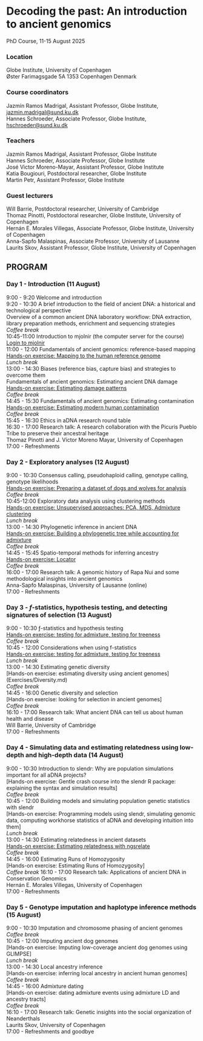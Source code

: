 # Decoding the past: An introduction to ancient genomics

PhD Course, 11-15 August 2025

### Location
Globe Institute, University of Copenhagen <br>
Øster Farimagsgade 5A 1353 Copenhagen Denmark <br>

### Course coordinators
Jazmín Ramos Madrigal, Assistant Professor, Globe Institute, jazmin.madrigal@sund.ku.dk <br>
Hannes Schroeder, Associate Professor, Globe Institute, hschroeder@sund.ku.dk <br>

### Teachers
Jazmín Ramos Madrigal, Assistant Professor, Globe Institute <br>
Hannes Schroeder, Associate Professor, Globe Institute <br>
José Victor Moreno-Mayar, Assistant Professor, Globe Institute <br>
Katia Bougiouri, Postdoctoral researcher, Globe Institute <br>
Martin Petr, Assistant Professor, Globe Institute <br>

### Guest lecturers
Will Barrie, Postdoctoral researcher, University of Cambridge <br>
Thomaz Pinotti, Postdoctoral researcher, Globe Institute, University of Copenhagen <br>
Hernán E. Morales Villegas, Associate Professor, Globe Institute, University of Copenhagen <br>
Anna-Sapfo Malaspinas, Associate Professor, University of Lausanne <br>
Laurits Skov, Assistant Professor, Globe Institute, University of Copenhagen <br>

## PROGRAM

### Day 1 - Introduction (11 August)
9:00 - 9:20     Welcome and introduction  <br>
9:20 - 10:30    A brief introduction to the field of ancient DNA: a historical and technological perspective  <br>
                Overview of a common ancient DNA laboratory workflow: DNA extraction, library preparation methods, enrichment and sequencing strategies  <br>
                *Coffee break*  <br>
10:45-11:00     Introduction to mjolnir (the computer server for the course)  <br>
                [Login to mjolnir](Exercises/Login2Mjolnir.md)  <br>
11:00 - 12:00   Fundamentals of ancient genomics: reference-based mapping  <br>
                [Hands-on exercise: Mapping to the human reference genome](Exercises/Mapping.md)  <br>
            	*Lunch break*  <br>
13:00 - 14:30   Biases (reference bias, capture bias) and strategies to overcome them <br>
                Fundamentals of ancient genomics: Estimating ancient DNA damage  <br>
                [Hands-on exercise: Estimating damage patterns](Exercises/Mapping.md)  <br>
                *Coffee break*  <br>
14:45 - 15:30   Fundamentals of ancient genomics: Estimating contamination  <br>
                [Hands-on exercise: Estimating modern human contamination](Exercises/Contamination.md)   <br>
                *Coffee break*  <br>
15:45 - 16:30   Ethics in aDNA research round table  <br>
16:30 - 17:00   Research talk: A research collaboration with the Picuris Pueblo Tribe to preserve their ancestral heritage  <br>
                Thomaz Pinotti and J. Víctor Moreno Mayar, University of Copenhagen  <br>
17:00 - 	    Refreshments  <br>

### Day 2 - Exploratory analyses (12 August)
9:00 - 10:30   Consensus calling, pseudohaploid calling, genotype calling, genotype likelihoods  <br>
               [Hands-on exercise: Preparing a dataset of dogs and wolves for analysis](Exercises/ExploratoryAnalyses.md)  <br>
               *Coffee break*  <br>
10:45-12:00    Exploratory data analysis using clustering methods <br>
              [Hands-on exercise: Unsupervised approaches: PCA, MDS, Admixture clustering](Exercises/ExploratoryAnalyses.md) <br>
	          *Lunch break* <br>
13:00 - 14:30  Phylogenetic inference in ancient DNA  <br>
              [Hands-on exercise: Building a phylogenetic tree while accounting for admixture](Exercises/Treemix.md) <br>
              *Coffee break* <br>
14:45 - 15:45  Spatio-temporal methods for inferring ancestry <br>
              [Hands-on exercise: Locator](Exercises/Locator.md) <br>
              *Coffee break* <br>
16:00 - 17:00  Research talk: A genomic history of Rapa Nui and some methodological insights into ancient genomics <br>
              Anna-Sapfo Malaspinas, University of Lausanne (online) <br>
17:00 -       Refreshments <br>

### Day 3 - $f$-statistics, hypothesis testing, and detecting signatures of selection (13 August)
9:00 - 10:30   ƒ-statistics and hypothesis testing  <br>
              [Hands-on exercise: testing for admixture, testing for treeness](Exercises/F-statistics.md) <br>
              *Coffee break* <br>
10:45 - 12:00  Considerations when using f-statistics  <br>
              [Hands-on exercise: testing for admixture, testing for treeness](Exercises/F-statistics.md) <br>
             	*Lunch break* <br>
13:00 - 14:30  Estimating genetic diversity <br>
              [Hands-on exercise: estimating diversity using ancient genomes] (Exercises/Diversity.md) <br>
              *Coffee break* <br>
14:45 - 16:00  Genetic diversity and selection <br>
              [Hands-on exercise: looking for selection in ancient genomes] <br>
              *Coffee break* <br>
16:10 - 17:00  Research talk: What ancient DNA can tell us about human health and disease <br>
              Will Barrie, University of Cambridge <br>
17:00 - 	    Refreshments <br>

### Day 4 - Simulating data and estimating relatedness using low-depth and high-depth data (14 August) <br>
9:00 - 10:30  Introduction to slendr: Why are population simulations important for all aDNA projects? <br>
              [Hands-on exercise: Gentle crash course into the slendr R package: explaining the syntax and simulation results] <br>
              *Coffee break* <br>
10:45 - 12:00  Building models and simulating population genetic statistics with slendr <br>
              [Hands-on exercise: Programming models using slendr, simulating genomic data, computing workhorse statistics of aDNA and developing intuition into them] <br>
              *Lunch break* <br>
13:00 - 14:30  Estimating relatedness in ancient datasets <br>
              [Hands-on exercise: Estimating relatedness with ngsrelate](Exercises/Relatedness.md) <br>
              *Coffee break* <br>
14:45 - 16:00  Estimating Runs of Homozygosity <br>
              [Hands-on exercise: Estimating Runs of Homozygosity] <br>
              *Coffee break*
16:10 - 17:00 Research talk: Applications of ancient DNA in Conservation Genomics <br>
              Hernán E. Morales Villegas, University of Copenhagen <br>
17:00 -       Refreshments <br>

### Day 5 - Genotype imputation and haplotype inference methods (15 August)
9:00 - 10:30  Imputation and chromosome phasing of ancient genomes <br>
              *Coffee break* <br>
10:45 - 12:00  Imputing ancient dog genomes <br>
              [Hands-on exercise: Imputing low-coverage ancient dog genomes using GLIMPSE] <br>
              *Lunch break* <br>
13:00 - 14:30  Local ancestry inference  <br>
              [Hands-on exercise: inferring local ancestry in ancient human genomes]  <br>
              *Coffee break* <br>
14:45 - 16:00  Admixture dating <br>
              [Hands-on exercise: dating admixture events using admixture LD and ancestry tracts] <br>
              *Coffee break* <br>
16:10 - 17:00  Research talk: Genetic insights into the social organization of Neanderthals <br>
              Laurits Skov, University of Copenhagen <br>
17:00 -        Refreshments and goodbye <br>

